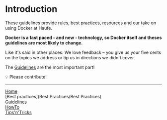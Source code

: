 Introduction
============

These guidelines provide rules, best practices, resources and our take on using Docker at Haufe.

__Docker is a fast paced - and new - technology, so Docker itself and theses guidelines are most likely to change.__

Like it's said in other places: We love feedback – you give us
your five cents on the topics we address or tip us in directions we didn't cover.

The [Guidelines](Guidelines/Guidelines) are the most important part!

:bulb: Please contribute!

---

[Home](Home)  
[Best practices](Best Practices/Best Practices)  
[Guidelines](Guidelines/Guidelines)  
[HowTo](HowTo/HowTo)  
[Tips'n'Tricks](Tips'n'Tricks/Tips'n'Tricks)  
